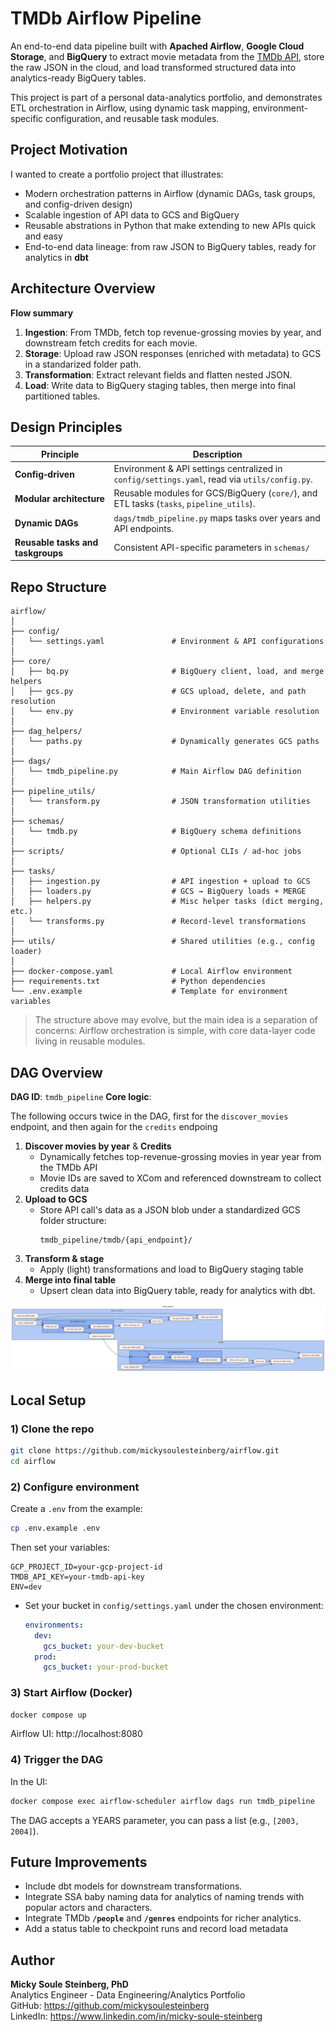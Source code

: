 # TMDb Airflow Pipeline

An end-to-end data pipeline built with **Apached Airflow**, **Google Cloud Storage**, and **BigQuery** to extract movie metadata from the [TMDb API](https://developer.themoviedb.org/), store the raw JSON in the cloud, and load transformed structured data into analytics-ready BigQuery tables. 

This project is part of a personal data-analytics portfolio, and demonstrates ETL orchestration in Airflow, using dynamic task mapping, environment-specific configuration, and reusable task modules.


## Project Motivation

I wanted to create a portfolio project that illustrates:
- Modern orchestration patterns in Airflow (dynamic DAGs, task groups, and config-driven design)
- Scalable ingestion of API data to GCS and BigQuery
- Reusable abstrations in Python that make extending to new APIs quick and easy
- End-to-end data lineage: from raw JSON to BigQuery tables, ready for analytics in **dbt**

## Architecture Overview

**Flow summary**
1. **Ingestion**: From TMDb, fetch top revenue-grossing movies by year, and downstream fetch credits for each movie.
2. **Storage**: Upload raw JSON responses (enriched with metadata) to GCS in a standarized folder path.
3. **Transformation**: Extract relevant fields and flatten nested JSON.
4. **Load**: Write data to BigQuery staging tables, then merge into final partitioned tables.

## Design Principles

| Principle | Description |
|---|---|
| **Config‑driven** | Environment & API settings centralized in `config/settings.yaml`, read via `utils/config.py`. |
| **Modular architecture** | Reusable modules for GCS/BigQuery (`core/`), and ETL tasks (`tasks`, `pipeline_utils`). |
| **Dynamic DAGs** | `dags/tmdb_pipeline.py` maps tasks over years and API endpoints. |
| **Reusable tasks and taskgroups** | Consistent API-specific parameters in `schemas/` |


## Repo Structure

```
airflow/
│
├── config/
│   └── settings.yaml               # Environment & API configurations
│
├── core/
│   ├── bq.py                       # BigQuery client, load, and merge helpers
│   ├── gcs.py                      # GCS upload, delete, and path resolution
│   └── env.py                      # Environment variable resolution
│
├── dag_helpers/
│   └── paths.py                    # Dynamically generates GCS paths
│
├── dags/
│   └── tmdb_pipeline.py            # Main Airflow DAG definition
│
├── pipeline_utils/
│   └── transform.py                # JSON transformation utilities
│
├── schemas/
│   └── tmdb.py                     # BigQuery schema definitions
│
├── scripts/                        # Optional CLIs / ad‑hoc jobs
│
├── tasks/
│   ├── ingestion.py                # API ingestion + upload to GCS
│   ├── loaders.py                  # GCS → BigQuery loads + MERGE
│   ├── helpers.py                  # Misc helper tasks (dict merging, etc.)
│   └── transforms.py               # Record‑level transformations
│
├── utils/                          # Shared utilities (e.g., config loader)
│
├── docker-compose.yaml             # Local Airflow environment
├── requirements.txt                # Python dependencies
└── .env.example                    # Template for environment variables
```

> The structure above may evolve, but the main idea is a separation of concerns: Airflow orchestration is simple, with core data-layer code living in reusable modules.

## DAG Overview

**DAG ID**: `tmdb_pipeline`
**Core logic**:

The following occurs twice in the DAG, first for the `discover_movies` endpoint, and then again for the `credits` endpoing

1. **Discover movies by year** & **Credits**
    - Dynamically fetches top-revenue-grossing movies in year year from the TMDb API
    - Movie IDs are saved to XCom and referenced downstream to collect credits data
2. **Upload to GCS**
    - Store API call's data as a JSON blob under a standardized GCS folder structure:
      ```
      tmdb_pipeline/tmdb/{api_endpoint}/
      ```
3. **Transform & stage**
    - Apply (light) transformations and load to BigQuery staging table
4. **Merge into final table**
    - Upsert clean data into BigQuery table, ready for analytics with dbt.

![DAG Graph](assets/tmdb_pipeline.svg)


## Local Setup

### 1) Clone the repo
```bash
git clone https://github.com/mickysoulesteinberg/airflow.git
cd airflow
```

### 2) Configure environment
Create a `.env` from the example:
```bash
cp .env.example .env
```

Then set your variables:
```env
GCP_PROJECT_ID=your-gcp-project-id
TMDB_API_KEY=your-tmdb-api-key
ENV=dev
```

- Set your bucket in `config/settings.yaml` under the chosen environment:
  ```yaml
  environments:
    dev:
      gcs_bucket: your-dev-bucket
    prod:
      gcs_bucket: your-prod-bucket
  ```

### 3) Start Airflow (Docker)

```bash
docker compose up
```
Airflow UI: http://localhost:8080

### 4) Trigger the DAG
In the UI:
```bash
docker compose exec airflow-scheduler airflow dags run tmdb_pipeline
```
The DAG accepts a YEARS parameter, you can pass a list (e.g., `[2003, 2004]`).

## Future Improvements

- Include dbt models for downstream transformations.
- Integrate SSA baby naming data for analytics of naming trends with popular actors and characters.
- Integrate TMDb **`/people`** and **`/genres`** endpoints for richer analytics.
- Add a status table to checkpoint runs and record load metadata

## Author

**Micky Soule Steinberg, PhD**  
Analytics Engineer - Data Engineering/Analytics Portfolio  
GitHub: https://github.com/mickysoulesteinberg  
LinkedIn: https://www.linkedin.com/in/micky-soule-steinberg